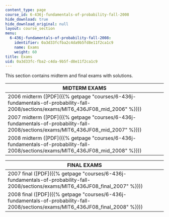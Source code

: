 ```yaml
---
content_type: page
course_id: 6-436j-fundamentals-of-probability-fall-2008
hide_download: true
hide_download_original: null
layout: course_section
menu:
  6-436j-fundamentals-of-probability-fall-2008:
    identifier: 0a3d33fcfba2c4da9b5fd8e11f2ca1c9
    name: Exams
    weight: 60
title: Exams
uid: 0a3d33fc-fba2-c4da-9b5f-d8e11f2ca1c9
---
```


This section contains midterm and final exams with solutions.

| MIDTERM EXAMS |
| --- |
| 2006 midterm ([PDF]({{% getpage "courses/6-436j-fundamentals-of-probability-fall-2008/sections/exams/MIT6_436JF08_mid_2006" %}})) |
| 2007 midterm ([PDF]({{% getpage "courses/6-436j-fundamentals-of-probability-fall-2008/sections/exams/MIT6_436JF08_mid_2007" %}})) |
| 2008 midterm ([PDF]({{% getpage "courses/6-436j-fundamentals-of-probability-fall-2008/sections/exams/MIT6_436JF08_mid_2008" %}})) 

| FINAL EXAMS |
| --- |
| 2007 final ([PDF]({{% getpage "courses/6-436j-fundamentals-of-probability-fall-2008/sections/exams/MIT6_436JF08_final_2007" %}})) |
| 2008 final ([PDF]({{% getpage "courses/6-436j-fundamentals-of-probability-fall-2008/sections/exams/MIT6_436JF08_final_2008" %}}))